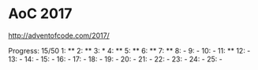 AoC 2017
====

http://adventofcode.com/2017/


Progress: 15/50
1:      **
2:      **
3:      *
4:      **
5:      **
6:      **
7:      **
8:      -
9:      -
10:     -
11:     **
12:     -
13:     -
14:     -
15:     -
16:     -
17:     -
18:     -
19:     -
20:     -
21:     -
22:     -
23:     -
24:     -
25:     -